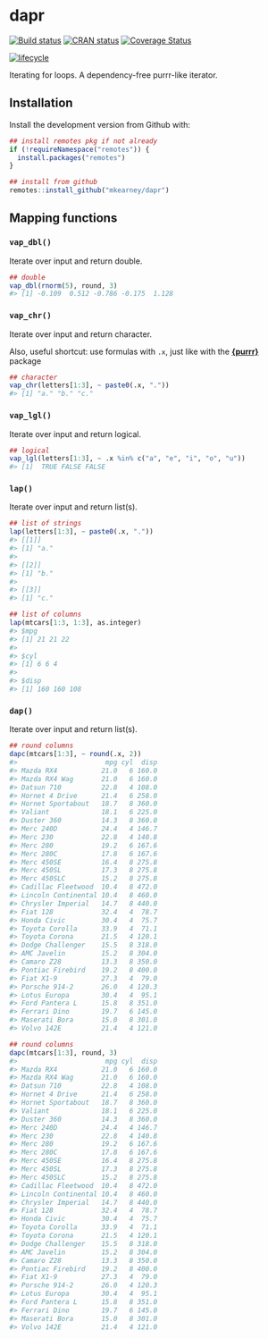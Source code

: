 
<!-- README.md is generated from README.Rmd. Please edit that file -->

# dapr

[![Build
status](https://travis-ci.org/mkearney/dapr.svg?branch=master)](https://travis-ci.org/mkearney/dapr)
[![CRAN
status](https://www.r-pkg.org/badges/version/dapr)](https://cran.r-project.org/package=dapr)
[![Coverage
Status](https://codecov.io/gh/mkearney/dapr/branch/master/graph/badge.svg)](https://codecov.io/gh/mkearney/dapr?branch=master)

<!--#![Downloads](https://cranlogs.r-pkg.org/badges/dapr)
#![Downloads](https://cranlogs.r-pkg.org/badges/grand-total/dapr)-->

[![lifecycle](https://img.shields.io/badge/lifecycle-experimental-orange.svg)](https://www.tidyverse.org/lifecycle/#experimental)

Iterating for loops. A dependency-free purrr-like iterator.

## Installation

Install the development version from Github with:

``` r
## install remotes pkg if not already
if (!requireNamespace("remotes")) {
  install.packages("remotes")
}

## install from github
remotes::install_github("mkearney/dapr")
```

## Mapping functions

### `vap_dbl()`

Iterate over input and return double.

``` r
## double
vap_dbl(rnorm(5), round, 3)
#> [1] -0.109  0.512 -0.786 -0.175  1.128
```

### `vap_chr()`

Iterate over input and return character.

Also, useful shortcut: use formulas with `.x`, just like with the
[**{purrr}**](https://purrr.tidyverse.org) package

``` r
## character
vap_chr(letters[1:3], ~ paste0(.x, "."))
#> [1] "a." "b." "c."
```

### `vap_lgl()`

Iterate over input and return logical.

``` r
## logical
vap_lgl(letters[1:3], ~ .x %in% c("a", "e", "i", "o", "u"))
#> [1]  TRUE FALSE FALSE
```

### `lap()`

Iterate over input and return list(s).

``` r
## list of strings
lap(letters[1:3], ~ paste0(.x, "."))
#> [[1]]
#> [1] "a."
#> 
#> [[2]]
#> [1] "b."
#> 
#> [[3]]
#> [1] "c."

## list of columns
lap(mtcars[1:3, 1:3], as.integer)
#> $mpg
#> [1] 21 21 22
#> 
#> $cyl
#> [1] 6 6 4
#> 
#> $disp
#> [1] 160 160 108
```

### `dap()`

Iterate over input and return list(s).

``` r
## round columns
dapc(mtcars[1:3], ~ round(.x, 2))
#>                      mpg cyl  disp
#> Mazda RX4           21.0   6 160.0
#> Mazda RX4 Wag       21.0   6 160.0
#> Datsun 710          22.8   4 108.0
#> Hornet 4 Drive      21.4   6 258.0
#> Hornet Sportabout   18.7   8 360.0
#> Valiant             18.1   6 225.0
#> Duster 360          14.3   8 360.0
#> Merc 240D           24.4   4 146.7
#> Merc 230            22.8   4 140.8
#> Merc 280            19.2   6 167.6
#> Merc 280C           17.8   6 167.6
#> Merc 450SE          16.4   8 275.8
#> Merc 450SL          17.3   8 275.8
#> Merc 450SLC         15.2   8 275.8
#> Cadillac Fleetwood  10.4   8 472.0
#> Lincoln Continental 10.4   8 460.0
#> Chrysler Imperial   14.7   8 440.0
#> Fiat 128            32.4   4  78.7
#> Honda Civic         30.4   4  75.7
#> Toyota Corolla      33.9   4  71.1
#> Toyota Corona       21.5   4 120.1
#> Dodge Challenger    15.5   8 318.0
#> AMC Javelin         15.2   8 304.0
#> Camaro Z28          13.3   8 350.0
#> Pontiac Firebird    19.2   8 400.0
#> Fiat X1-9           27.3   4  79.0
#> Porsche 914-2       26.0   4 120.3
#> Lotus Europa        30.4   4  95.1
#> Ford Pantera L      15.8   8 351.0
#> Ferrari Dino        19.7   6 145.0
#> Maserati Bora       15.0   8 301.0
#> Volvo 142E          21.4   4 121.0

## round columns
dapc(mtcars[1:3], round, 3)
#>                      mpg cyl  disp
#> Mazda RX4           21.0   6 160.0
#> Mazda RX4 Wag       21.0   6 160.0
#> Datsun 710          22.8   4 108.0
#> Hornet 4 Drive      21.4   6 258.0
#> Hornet Sportabout   18.7   8 360.0
#> Valiant             18.1   6 225.0
#> Duster 360          14.3   8 360.0
#> Merc 240D           24.4   4 146.7
#> Merc 230            22.8   4 140.8
#> Merc 280            19.2   6 167.6
#> Merc 280C           17.8   6 167.6
#> Merc 450SE          16.4   8 275.8
#> Merc 450SL          17.3   8 275.8
#> Merc 450SLC         15.2   8 275.8
#> Cadillac Fleetwood  10.4   8 472.0
#> Lincoln Continental 10.4   8 460.0
#> Chrysler Imperial   14.7   8 440.0
#> Fiat 128            32.4   4  78.7
#> Honda Civic         30.4   4  75.7
#> Toyota Corolla      33.9   4  71.1
#> Toyota Corona       21.5   4 120.1
#> Dodge Challenger    15.5   8 318.0
#> AMC Javelin         15.2   8 304.0
#> Camaro Z28          13.3   8 350.0
#> Pontiac Firebird    19.2   8 400.0
#> Fiat X1-9           27.3   4  79.0
#> Porsche 914-2       26.0   4 120.3
#> Lotus Europa        30.4   4  95.1
#> Ford Pantera L      15.8   8 351.0
#> Ferrari Dino        19.7   6 145.0
#> Maserati Bora       15.0   8 301.0
#> Volvo 142E          21.4   4 121.0
```
